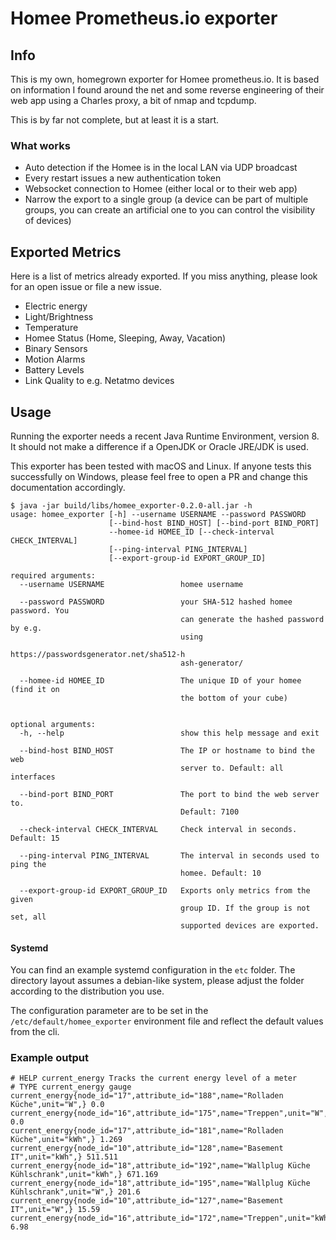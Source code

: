 # Homee Prometheus.io exporter

## Info
This is my own, homegrown exporter for Homee prometheus.io.
It is based on information I found around the net and some reverse
engineering of their web app using a Charles proxy, a bit of nmap and
tcpdump.

This is by far not complete, but at least it is a start.

### What works

* Auto detection if the Homee is in the local LAN via UDP broadcast
* Every restart issues a new authentication token
* Websocket connection to Homee (either local or to their web app)
* Narrow the export to a single group (a device can be part of
  multiple groups, you can create an artificial one to you can control
  the visibility of devices)

## Exported Metrics

Here is a list of metrics already exported. If you miss anything, please
look for an open issue or file a new issue.

* Electric energy
* Light/Brightness
* Temperature
* Homee Status (Home, Sleeping, Away, Vacation)
* Binary Sensors
* Motion Alarms
* Battery Levels
* Link Quality to e.g. Netatmo devices


## Usage

Running the exporter needs a recent Java Runtime Environment, version 8.
It should not make a difference if a OpenJDK or Oracle JRE/JDK is used.

This exporter has been tested with macOS and Linux. If anyone tests this
successfully on Windows, please feel free to open a PR and change this
documentation accordingly.

```
$ java -jar build/libs/homee_exporter-0.2.0-all.jar -h
usage: homee_exporter [-h] --username USERNAME --password PASSWORD
                      [--bind-host BIND_HOST] [--bind-port BIND_PORT]
                      --homee-id HOMEE_ID [--check-interval CHECK_INTERVAL]
                      [--ping-interval PING_INTERVAL]
                      [--export-group-id EXPORT_GROUP_ID]

required arguments:
  --username USERNAME                 homee username

  --password PASSWORD                 your SHA-512 hashed homee password. You
                                      can generate the hashed password by e.g.
                                      using
                                      https://passwordsgenerator.net/sha512-h
                                      ash-generator/

  --homee-id HOMEE_ID                 The unique ID of your homee (find it on
                                      the bottom of your cube)


optional arguments:
  -h, --help                          show this help message and exit

  --bind-host BIND_HOST               The IP or hostname to bind the web
                                      server to. Default: all interfaces

  --bind-port BIND_PORT               The port to bind the web server to.
                                      Default: 7100

  --check-interval CHECK_INTERVAL     Check interval in seconds. Default: 15

  --ping-interval PING_INTERVAL       The interval in seconds used to ping the
                                      homee. Default: 10

  --export-group-id EXPORT_GROUP_ID   Exports only metrics from the given
                                      group ID. If the group is not set, all
                                      supported devices are exported.
```

#### Systemd

You can find an example systemd configuration in the `etc` folder.
The directory layout assumes a debian-like system, please adjust the
folder according to the distribution you use.

The configuration parameter are to be set in the `/etc/default/homee_exporter`
environment file and reflect the default values from the cli.

### Example output
```
# HELP current_energy Tracks the current energy level of a meter
# TYPE current_energy gauge
current_energy{node_id="17",attribute_id="188",name="Rolladen Küche",unit="W",} 0.0
current_energy{node_id="16",attribute_id="175",name="Treppen",unit="W",} 0.0
current_energy{node_id="17",attribute_id="181",name="Rolladen Küche",unit="kWh",} 1.269
current_energy{node_id="10",attribute_id="128",name="Basement IT",unit="kWh",} 511.511
current_energy{node_id="18",attribute_id="192",name="Wallplug Küche Kühlschrank",unit="kWh",} 671.169
current_energy{node_id="18",attribute_id="195",name="Wallplug Küche Kühlschrank",unit="W",} 201.6
current_energy{node_id="10",attribute_id="127",name="Basement IT",unit="W",} 15.59
current_energy{node_id="16",attribute_id="172",name="Treppen",unit="kWh",} 6.98
```